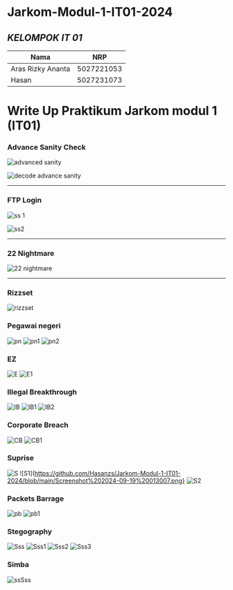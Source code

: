 # Jarkom-Modul-1-IT01-2024


## ***KELOMPOK IT 01***
| Nama      | NRP         |
  |-----------|-------------|
  | Aras Rizky Ananta| 5027221053   |
  | Hasan | 5027231073  |  
  


#  Write Up Praktikum Jarkom modul 1 (IT01)




### Advance Sanity Check

![advanced sanity](https://github.com/user-attachments/assets/e8611e92-7406-448a-b708-93d2df11d5bb)


![decode advance sanity](https://github.com/user-attachments/assets/54ca6d6e-1d67-44a4-8df0-032144a3a262)



<hr>

### FTP Login

![ss 1](https://github.com/user-attachments/assets/847b50e7-98e0-4790-974a-c2d27677fb76)


![ss2](https://github.com/user-attachments/assets/fa45d715-b5bc-4a60-b96c-a0b6c9daa729)


<hr>

### 22 Nightmare

![22 nightmare](https://github.com/user-attachments/assets/05fe8b8a-8394-4c61-b8ed-719e85955d00)

<hr>

### Rizzset

![rizzset](https://github.com/user-attachments/assets/bb7fb349-54d8-49dd-a4e6-3182345ecadd)

### Pegawai negeri
![pn](https://github.com/Hasanzs/Jarkom-Modul-1-IT01-2024/blob/main/Screenshot%202024-09-19%20010030.png)
![pn1](https://github.com/Hasanzs/Jarkom-Modul-1-IT01-2024/blob/main/Screenshot%202024-09-19%20010059.png)
![pn2](https://github.com/Hasanzs/Jarkom-Modul-1-IT01-2024/blob/main/Screenshot%202024-09-19%20010118.png)

### EZ
![E](https://github.com/Hasanzs/Jarkom-Modul-1-IT01-2024/blob/main/Screenshot%202024-09-19%20010214.png)
![E1](https://github.com/Hasanzs/Jarkom-Modul-1-IT01-2024/blob/main/Screenshot%202024-09-19%20010303.png)

### Illegal Breakthrough
![IB](https://github.com/Hasanzs/Jarkom-Modul-1-IT01-2024/blob/main/Screenshot%202024-09-19%20010754.png)
![IB1](https://github.com/Hasanzs/Jarkom-Modul-1-IT01-2024/blob/main/Screenshot%202024-09-19%20012202.png)
![IB2](https://github.com/Hasanzs/Jarkom-Modul-1-IT01-2024/blob/main/Screenshot%202024-09-19%20012623.png)

### Corporate Breach
![CB](https://github.com/Hasanzs/Jarkom-Modul-1-IT01-2024/blob/main/Screenshot%202024-09-19%20012732.png)
![CB1](https://github.com/Hasanzs/Jarkom-Modul-1-IT01-2024/blob/main/Screenshot%202024-09-19%20214954.png)

### Suprise
![S](https://github.com/Hasanzs/Jarkom-Modul-1-IT01-2024/blob/main/Screenshot%202024-09-19%20012935.png)
![S1](https://github.com/Hasanzs/Jarkom-Modul-1-IT01-2024/blob/main/Screenshot%202024-09-19%20013007.png}
![S2](https://github.com/Hasanzs/Jarkom-Modul-1-IT01-2024/blob/main/Screenshot%202024-09-19%20013405.png)

### Packets Barrage
![pb](https://github.com/Hasanzs/Jarkom-Modul-1-IT01-2024/blob/main/Screenshot%202024-09-19%20013457.png)
![pb1](https://github.com/Hasanzs/Jarkom-Modul-1-IT01-2024/blob/main/Screenshot%202024-09-19%20013543.png)

### Stegography
![Sss](https://github.com/Hasanzs/Jarkom-Modul-1-IT01-2024/blob/main/Screenshot%202024-09-19%20013633.png)
![Sss1](https://github.com/Hasanzs/Jarkom-Modul-1-IT01-2024/blob/main/Screenshot%202024-09-19%20013831.png)
![Sss2](https://github.com/Hasanzs/Jarkom-Modul-1-IT01-2024/blob/main/Screenshot%202024-09-19%20013842.png)
![Sss3](https://github.com/Hasanzs/Jarkom-Modul-1-IT01-2024/blob/main/Screenshot%202024-09-19%20013855.png)

### Simba
![ssSss](https://github.com/Hasanzs/Jarkom-Modul-1-IT01-2024/blob/main/Screenshot%202024-09-19%20140842.png)

